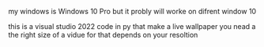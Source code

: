 my windows is Windows 10 Pro
but it probly will worke on difrent window 10


this is a visual studio 2022 code in py that make a live wallpaper 
you nead a the right size of a vidue for that depends on your resoltion
